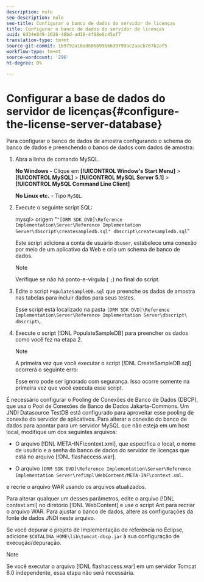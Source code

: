 ```yaml
---
description: nulo
seo-description: nulo
seo-title: Configurar o banco de dados do servidor de licenças
title: Configurar o banco de dados do servidor de licenças
uuid: 6d34e849-1616-46bd-ad18-4f98e6c45af7
translation-type: tm+mt
source-git-commit: 1b9792a10ad606b99b6639799ac2aacb707b2af5
workflow-type: tm+mt
source-wordcount: '296'
ht-degree: 0%

---
```



# Configurar a base de dados do servidor de licenças{#configure-the-license-server-database}

Para configurar o banco de dados de amostra configurando o schema do banco de dados e preenchendo o banco de dados com dados de amostra:

1. Abra a linha de comando MySQL.

   **No Windows -** Clique em   **[!UICONTROL Window's Start Menu]** >  **[!UICONTROL MySQL]** >  **[!UICONTROL MySQL Server 5.1]** >  **[!UICONTROL MySQL Command Line Client]**

   **No Linux etc.** - Tipo  `MySQL`.

1. Execute o seguinte script SQL:

   mysql> origem &quot;`"[DRM SDK DVD]\Reference Implementation\Server\Reference Implementation Server\dbscript\createsampledb.sql" dbscript\createsampledb.sql`&quot;

   Este script adiciona a conta de usuário `dbuser`, estabelece uma conexão por meio de um aplicativo da Web e cria um schema de banco de dados.

   >[!NOTE]
   >
   >Verifique se não há ponto-e-vírgula ( `;`) no final do script.

1. Edite o script `PopulateSampleDB.sql` que preenche os dados de amostra nas tabelas para incluir dados para seus testes.

   Esse script está localizado na pasta `[DRM SDK DVD]\Reference Implementation\Server\Reference Implementation Server\dbscript\ dbscript\`.
1. Execute o script [!DNL PopulateSampleDB] para preencher os dados como você fez na etapa 2.

   >[!NOTE]
   >
   >A primeira vez que você executar o script [!DNL CreateSampleDB.sql] ocorrerá o seguinte erro:

   Esse erro pode ser ignorado com segurança. Isso ocorre somente na primeira vez que você executa esse script.

É necessário configurar o Pooling de Conexões de Banco de Dados (DBCP), que usa o Pool de Conexões de Banco de Dados Jakarta-Commons. Um JNDI Datasource TestDB está configurado para aproveitar esse pooling de conexão do servidor de aplicativos. Para alterar a conexão do banco de dados para apontar para um servidor MySQL que não esteja em um host local, modifique um dos seguintes arquivos:

* O arquivo [!DNL META-INF\context.xml], que especifica o local, o nome de usuário e a senha do banco de dados do servidor de licenças que está no arquivo [!DNL flashaccess.war].

* O arquivo `[DRM SDK DVD]\Reference Implementation\Server\Reference Implementation Server\refimpl\WebContent/META-INF\context.xml`.

e recrie o arquivo WAR usando os arquivos atualizados.

Para alterar qualquer um desses parâmetros, edite o arquivo [!DNL context.xml] no diretório [!DNL WebContent] e use o script Ant para recriar o arquivo WAR. Para ajustar o banco de dados, altere as configurações da fonte de dados JNDI neste arquivo.

Se você depurar o projeto de Implementação de referência no Eclipse, adicione `$CATALINA_HOME\lib\tomcat-dbcp.jar` à sua configuração de execução/depuração.

>[!NOTE]
>
>Se você executar o arquivo [!DNL flashaccess.war] em um servidor Tomcat 6.0 independente, essa etapa não será necessária.

